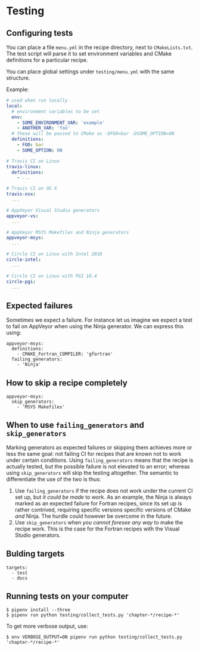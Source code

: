 # Testing


## Configuring tests

You can place a file `menu.yml` in the recipe directory, next to `CMakeLists.txt`.
The test script will parse it to set environment variables and CMake definitions for a particular recipe.

You can place global settings under `testing/menu.yml` with the same structure.

Example:
```yaml
# used when run locally
local:
  # environment variables to be set
  env:
    - SOME_ENVIRONMENT_VAR: 'example'
    - ANOTHER_VAR: 'foo'
  # these will be passed to CMake as -DFOO=bar -DSOME_OPTION=ON
  definitions:
    - FOO: bar
    - SOME_OPTION: ON

# Travis CI on Linux
travis-linux:
  definitions:
    - ...

# Travis CI on OS X
travis-osx:
  ...

# AppVeyor Visual Studio generators
appveyor-vs:
  ...

# AppVeyor MSYS Makefiles and Ninja generators
appveyor-msys:
  ...

# Circle CI on Linux with Intel 2018
circle-intel:
  ...

# Circle CI on Linux with PGI 18.4
circle-pgi:
  ...
```


## Expected failures

Sometimes we expect a failure. For instance let us imagine we expect
a test to fail on AppVeyor when using the Ninja generator. We can express this using:

```
appveyor-msys:
  definitions:
    - CMAKE_Fortran_COMPILER: 'gfortran'
  failing_generators:
    - 'Ninja'
```


## How to skip a recipe completely

```
appveyor-msys:
  skip_generators:
    - 'MSYS Makefiles'
```

## When to use `failing_generators` and `skip_generators`

Marking generators as expected failures or skipping them achieves more or less
the same goal: not failing CI for recipes that are known not to work under
certain conditions. Using `failing_generators` means that the recipe is actually
tested, but the possible failure is not elevated to an error; whereas using
`skip_generators` will skip the testing altogether.
The semantic to differentiate the use of the two is thus:
1. Use `failing_generators` if the recipe does not work under the current CI set
   up, but _it could be made_ to work. As an example, the Ninja is always marked as
   an expected failure for Fortran recipes, since its set up is rather contrived,
   requiring specific versions specific versions of CMake _and_ Ninja.
   The hurdle could however be overcome in the future.
2. Use `skip_generators` when _you cannot foresee any way_ to make the recipe work.
   This is the case for the Fortran recipes with the Visual Studio generators.


## Bulding targets

```
targets:
  - test
  - docs
```


## Running tests on your computer

```shell
$ pipenv install --three
$ pipenv run python testing/collect_tests.py 'chapter-*/recipe-*'
```

To get more verbose output, use:

```shell
$ env VERBOSE_OUTPUT=ON pipenv run python testing/collect_tests.py 'chapter-*/recipe-*'
```
